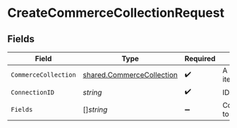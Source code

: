 # CreateCommerceCollectionRequest


## Fields

| Field                                                                         | Type                                                                          | Required                                                                      | Description                                                                   |
| ----------------------------------------------------------------------------- | ----------------------------------------------------------------------------- | ----------------------------------------------------------------------------- | ----------------------------------------------------------------------------- |
| `CommerceCollection`                                                          | [shared.CommerceCollection](../../../pkg/models/shared/commercecollection.md) | :heavy_check_mark:                                                            | A collection of items/products/services                                       |
| `ConnectionID`                                                                | *string*                                                                      | :heavy_check_mark:                                                            | ID of the connection                                                          |
| `Fields`                                                                      | []*string*                                                                    | :heavy_minus_sign:                                                            | Comma-delimited fields to return                                              |